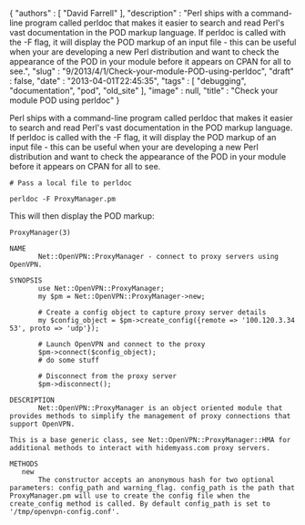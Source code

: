 {
   "authors" : [
      "David Farrell"
   ],
   "description" : "Perl ships with a command-line program called perldoc that makes it easier to search and read Perl's vast documentation in the POD markup language. If perldoc is called with the -F flag, it will display the POD markup of an input file - this can be useful when your are developing a new Perl distribution and want to check the appearance of the POD in your module before it appears on CPAN for all to see.",
   "slug" : "9/2013/4/1/Check-your-module-POD-using-perldoc",
   "draft" : false,
   "date" : "2013-04-01T22:45:35",
   "tags" : [
      "debugging",
      "documentation",
      "pod",
      "old_site"
   ],
   "image" : null,
   "title" : "Check your module POD using perldoc"
}

Perl ships with a command-line program called perldoc that makes it easier to search and read Perl's vast documentation in the POD markup language. If perldoc is called with the -F flag, it will display the POD markup of an input file - this can be useful when your are developing a new Perl distribution and want to check the appearance of the POD in your module before it appears on CPAN for all to see.

``` prettyprint
# Pass a local file to perldoc

perldoc -F ProxyManager.pm
```

This will then display the POD markup:

``` prettyprint
ProxyManager(3)                                            

NAME
       Net::OpenVPN::ProxyManager - connect to proxy servers using OpenVPN.

SYNOPSIS
       use Net::OpenVPN::ProxyManager;
       my $pm = Net::OpenVPN::ProxyManager->new;

       # Create a config object to capture proxy server details
       my $config_object = $pm->create_config({remote => '100.120.3.34 53', proto => 'udp'});

       # Launch OpenVPN and connect to the proxy
       $pm->connect($config_object);
       # do some stuff

       # Disconnect from the proxy server
       $pm->disconnect();

DESCRIPTION
       Net::OpenVPN::ProxyManager is an object oriented module that provides methods to simplify the management of proxy connections that support OpenVPN.

This is a base generic class, see Net::OpenVPN::ProxyManager::HMA for additional methods to interact with hidemyass.com proxy servers.

METHODS
   new
       The constructor accepts an anonymous hash for two optional parameters: config_path and warning_flag. config_path is the path that ProxyManager.pm will use to create the config file when the create_config method is called. By default config_path is set to '/tmp/openvpn-config.conf'.
```

